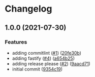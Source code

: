 # Changelog

## 1.0.0 (2021-07-30)


### Features

* adding commitlint ([#1](https://www.github.com/lancemccluskey/release-please-example/issues/1)) ([20fe30b](https://www.github.com/lancemccluskey/release-please-example/commit/20fe30bc9960751e0b15ca02f411645ab8f83a2e))
* adding fastify ([#4](https://www.github.com/lancemccluskey/release-please-example/issues/4)) ([a654b25](https://www.github.com/lancemccluskey/release-please-example/commit/a654b25c9860e8073f172d07a506c9dc209088b3))
* adding release please ([#2](https://www.github.com/lancemccluskey/release-please-example/issues/2)) ([9aacd71](https://www.github.com/lancemccluskey/release-please-example/commit/9aacd7152da99e4e5fae1b2ae51442e67f97d08e))
* initial commit ([9354c19](https://www.github.com/lancemccluskey/release-please-example/commit/9354c194f92651edb92bc2de381b0ce7b47590cd))
